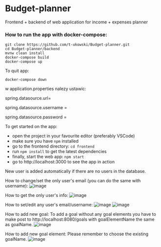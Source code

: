 # Budget-planner
Frontend + backend of web application for income + expenses planner


### How to run the app with docker-compose:
```
git clone https://github.com/t-ukowski/Budget-planner.git
cd Budget-planner/backend
mvnw clean install
docker-compose build
docker-compose up
```

To quit app:
```
docker-compose down
```

w application.properties nalezy ustawic:

spring.datasource.url=

spring.datasource.username =

spring.datasource.password =


To get started on the app:
- open the project in your favourite editor (preferably VSCode)
- make sure you have `npm` installed
- go to the frontend directory: `cd frontend`
- run ```npm install``` to get the latest dependencies
- finally, start the web app: `npm start`
- go to http://localhost:3000 to see the app in action

New user is added automatically if there are no users in the database. 

How to change/set the only user's email (you can do the same with username):
![image](https://user-images.githubusercontent.com/69384237/169008265-32c374c9-6303-41e2-a839-9ba0ae78e715.png)

How to get the only user's info:
![image](https://user-images.githubusercontent.com/69384237/169008371-a1c2fe16-11e4-43e4-a66a-0e0b6b15286e.png)

How to set/edit any user's email/username:
![image](https://user-images.githubusercontent.com/69384237/169008619-5903c1f4-3304-49e8-a014-c68e058428a6.png)
![image](https://user-images.githubusercontent.com/69384237/169008655-8e6fd6f4-aba1-4b6c-b9c0-e134ed2def9e.png)



How to add new goal:
To add a goal without any goal elements you have to make post to http://localhost:8080/goals with goalElementName the same as goalName.
![image](https://user-images.githubusercontent.com/69384237/166660079-75072654-cbfa-4424-a80b-1dcb012abfff.png)

How to add new goal element:
Please remember to choose the existing goalName.
![image](https://user-images.githubusercontent.com/69384237/166660389-57db2a66-484f-4332-a51c-7e44a3219a63.png)

